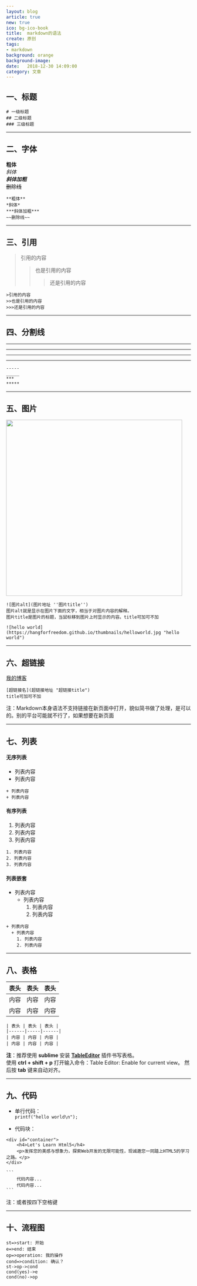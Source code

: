 ```yaml
---
layout: blog
article: true
new: true
ico: bg-ico-book
title:  markdown的语法
create: 原创
tags:
- markdown
background: orange
background-image: 
date:   2018-12-30 14:09:00
category: 文章
---
```


## 一、标题
```
# 一级标题
## 二级标题
### 三级标题
```
----------------

## 二、字体
**粗体**  
*斜体*  
***斜体加粗***  
~~删除线~~  

    **粗体**
    *斜体*  
    ***斜体加粗***  
    ~~删除线~~  
---------------

## 三、引用
>引用的内容
>>也是引用的内容
>>>还是引用的内容

    >引用的内容
    >>也是引用的内容
    >>>还是引用的内容
----------------

## 四、分割线
-----  
_____  
***  
*****

    -----
    _____
    ***
    *****
-----------------

## 五、图片
<img src="https://hangforfreedom.github.io/thumbnails/helloworld.jpg" alt="" width="480" height="480">

    ![图片alt](图片地址 ''图片title'')
    图片alt就是显示在图片下面的文字，相当于对图片内容的解释。
    图片title是图片的标题，当鼠标移到图片上时显示的内容。title可加可不加

    ![hello world](https://hangforfreedom.github.io/thumbnails/helloworld.jpg "hello world")
-----------------

## 六、超链接
[我的博客](https://hangforfreedom.github.io)

    [超链接名](超链接地址 "超链接title")
    title可加可不加

注：Markdown本身语法不支持链接在新页面中打开，貌似简书做了处理，是可以的。别的平台可能就不行了，如果想要在新页面  

------------------

## 七、列表

#### 无序列表

+ 列表内容
+ 列表内容

```
+ 列表内容
+ 列表内容
```

#### 有序列表

1. 列表内容
2. 列表内容
3. 列表内容

```
1. 列表内容
2. 列表内容
3. 列表内容
```

#### 列表嵌套

+ 列表内容
  + 列表内容
    1. 列表内容
    2. 列表内容

```
+ 列表内容
  + 列表内容
    1. 列表内容
    2. 列表内容
```
-------------------

## 八、表格

| 表头 | 表头 | 表头 |
|------|------|------|
| 内容 | 内容 | 内容 |
| 内容 | 内容 | 内容 |

```
| 表头 | 表头 | 表头 |
|------|-----|------|
| 内容 | 内容 | 内容 |
| 内容 | 内容 | 内容 |
```

**注**：推荐使用 **sublime** 安装 **[TableEditor](https://github.com/vkocubinsky/SublimeTableEditor)** 插件书写表格。  
使用 **ctrl + shift + p** 打开输入命令：Table Editor: Enable for current view。 然后按 **tab** 键来自动对齐。  

----------------------

## 九、代码

+ 单行代码：  
`printf("hello world\n");`

+ 代码块：  
  
```
<div id="container">    
    <h4>Let's Learn Html5</h4>
    <p>发挥您的美感与想象力，探索Web开发的无限可能性，现诚邀您一同踏上HTML5的学习之路。</p>
</div>
```
  
  
````
```
    代码内容...
    代码内容...
```
````

注：或者按四下空格键  

-------------------------  


## 十、流程图

```flow
st=>start: 开始
e=>end: 结束
op=>operation: 我的操作
cond=>condition: 确认？
st->op->cond
cond(yes)->e
cond(no)->op
```




